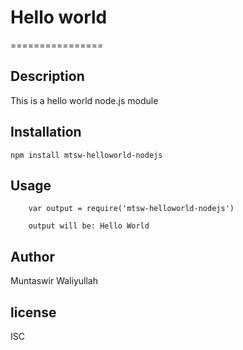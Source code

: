 # Hello world 
================

## Description
This is a hello world node.js module

## Installation
`npm install mtsw-helloworld-nodejs`

## Usage
```
	var output = require('mtsw-helloworld-nodejs')

	output will be: Hello World
``` 

## Author
Muntaswir Waliyullah

## license
ISC
